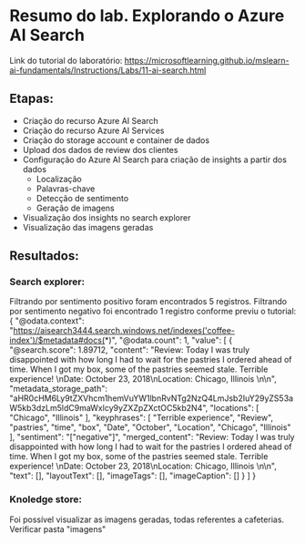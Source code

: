 # Resumo do lab. Explorando o Azure AI Search


Link do tutorial do laboratório:
    https://microsoftlearning.github.io/mslearn-ai-fundamentals/Instructions/Labs/11-ai-search.html


## Etapas:

* Criação do recurso Azure AI Search
* Criação do recurso Azure AI Services
* Criação do storage account e container de dados
* Upload dos dados de review dos clientes
* Configuração do Azure AI Search para criação de insights a partir dos dados
    * Localização
    * Palavras-chave
    * Detecção de sentimento
    * Geração de imagens
* Visualização dos insights no search explorer
* Visualização das imagens geradas


## Resultados:

### Search explorer:

Filtrando por sentimento positivo foram encontrados 5 registros.
Filtrando por sentimento negativo foi encontrado 1 registro conforme previu o tutorial:
{
  "@odata.context": "https://aisearch3444.search.windows.net/indexes('coffee-index')/$metadata#docs(*)",
  "@odata.count": 1,
  "value": [
    {
      "@search.score": 1.89712,
      "content": "Review: Today I was truly disappointed with how long I had to wait for the pastries I ordered ahead of time. When I got my box, some of the pastries seemed stale. Terrible experience!  \nDate: October 23, 2018\nLocation: Chicago, Illinois \n\n",
      "metadata_storage_path": "aHR0cHM6Ly9tZXVhcm1hemVuYW1lbnRvNTg2NzQ4LmJsb2IuY29yZS53aW5kb3dzLm5ldC9maWxlcy9yZXZpZXctOC5kb2N4",
      "locations": [
        "Chicago",
        "Illinois"
      ],
      "keyphrases": [
        "Terrible experience",
        "Review",
        "pastries",
        "time",
        "box",
        "Date",
        "October",
        "Location",
        "Chicago",
        "Illinois"
      ],
      "sentiment": "[\"negative\"]",
      "merged_content": "Review: Today I was truly disappointed with how long I had to wait for the pastries I ordered ahead of time. When I got my box, some of the pastries seemed stale. Terrible experience!  \nDate: October 23, 2018\nLocation: Chicago, Illinois \n\n",
      "text": [],
      "layoutText": [],
      "imageTags": [],
      "imageCaption": []
    }
  ]
}


### Knoledge store:

Foi possível visualizar as imagens geradas, todas referentes a cafeterias.
Verificar pasta "imagens"